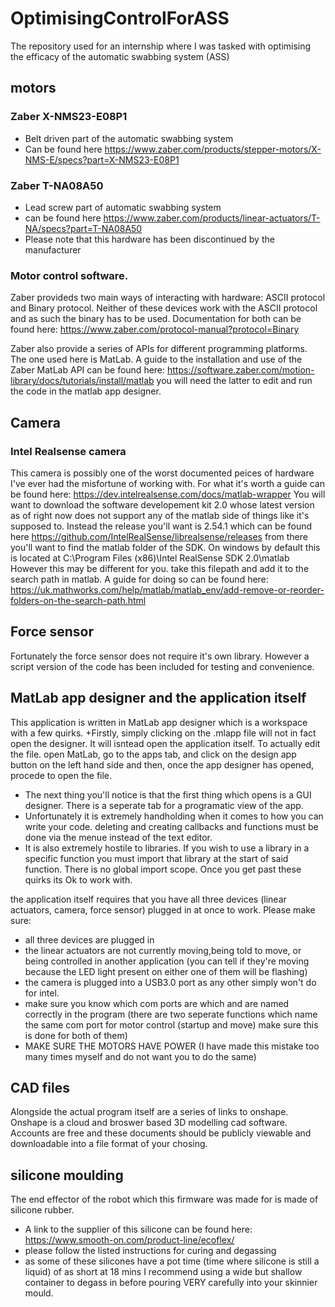 # OptimisingControlForASS
The repository used for an internship where I was tasked with optimising the efficacy of the automatic swabbing system (ASS)  
## motors

### Zaber X-NMS23-E08P1
+ Belt driven part of the automatic swabbing system
+ Can be found here https://www.zaber.com/products/stepper-motors/X-NMS-E/specs?part=X-NMS23-E08P1
### Zaber T-NA08A50
+ Lead screw part of automatic swabbing system
+ can be found here https://www.zaber.com/products/linear-actuators/T-NA/specs?part=T-NA08A50
+ Please note that this hardware has been discontinued by the manufacturer 

### Motor control software.  
Zaber provideds two main ways of interacting with hardware: ASCII protocol and Binary protocol. Neither of these devices work with the ASCII protocol and as such the binary has to be used. Documentation for both can be found here: https://www.zaber.com/protocol-manual?protocol=Binary

Zaber also provide a series of APIs for different programming platforms. The one used here is MatLab. A guide to the installation and use of the Zaber MatLab API can be found here: https://software.zaber.com/motion-library/docs/tutorials/install/matlab
you will need the latter to edit and run the code in the matlab app designer.

## Camera 
### Intel Realsense camera 
This camera is possibly one of the worst documented peices of hardware I've ever had the misfortune of working with. For what it's worth a guide can be found here: https://dev.intelrealsense.com/docs/matlab-wrapper
You will want to download the software developement kit 2.0 whose latest version as of right now does not support any of the matlab side of things like it's supposed to. Instead the release you'll want is 2.54.1 which can be found here https://github.com/IntelRealSense/librealsense/releases
from there you'll want to find the matlab folder of the SDK. On windows by default this is located at C:\Program Files (x86)\Intel RealSense SDK 2.0\matlab
However this may be different for you. 
take this filepath and add it to the search path in matlab. A guide for doing so can be found here: https://uk.mathworks.com/help/matlab/matlab_env/add-remove-or-reorder-folders-on-the-search-path.html

## Force sensor 
Fortunately the force sensor does not require it's own library. However a script version of the code has been included for testing and convenience.

## MatLab app designer and the application itself 
This application is written in MatLab app designer which is a workspace with a few quirks.
+Firstly, simply clicking on the .mlapp file will not in fact open the designer. It will isntead open the application itself. To actually edit the file. open MatLab, go to the apps tab, and click on the design app button on the left hand side and then, once the app designer has opened, procede to open the file. 
+ The next thing you'll notice is that the first thing which opens is a GUI designer. There is a seperate tab for a programatic view of the app.
+ Unfortunately it is extremely handholding when it comes to how you can write your code. deleting and creating callbacks and functions must be done via the menue instead of the text editor.
+ It is also extremely hostile to libraries. If you wish to use a library in a specific function you must import that library at the start of said function. There is no global import scope.
Once you get past these quirks its Ok to work with.

the application itself requires that you have all three devices (linear actuators, camera, force sensor) plugged in at once to work. Please make sure:
+ all three devices are plugged in
+ the linear actuators are not currently moving,being told to move, or being controlled in another application (you can tell if they're moving because the LED light present on either one of them will be flashing)
+ the camera is plugged into a USB3.0 port as any other simply won't do for intel.
+ make sure you know which com ports are which and are named correctly in the program (there are two seperate functions which name the same com port for motor control (startup and move) make sure this is done for both of them)
+ MAKE SURE THE MOTORS HAVE POWER (I have made this mistake too many times myself and do not want you to do the same)

## CAD files 
Alongside the actual program itself are a series of links to onshape. Onshape is a cloud and broswer based 3D modelling cad software. Accounts are free and these documents should be publicly viewable and downloadable into a file format of your chosing.
## silicone moulding 
The end effector of the robot which this firmware was made for is made of silicone rubber.
+ A link to the supplier of this silicone can be found here: https://www.smooth-on.com/product-line/ecoflex/
+ please follow the listed instructions for curing and degassing
+ as some of these silicones have a pot time (time where silicone is still a liquid) of as short at 18 mins I recommend using a wide but shallow container to degass in before pouring VERY carefully into your skinnier mould.


